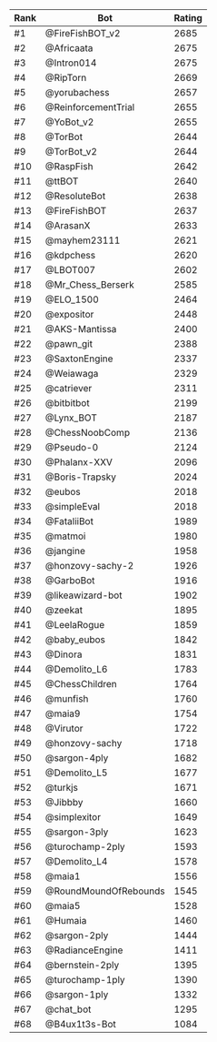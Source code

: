 Rank|Bot|Rating
---|---|---
#1|@FireFishBOT_v2|2685
#2|@Africaata|2675
#3|@Intron014|2675
#4|@RipTorn|2669
#5|@yorubachess|2657
#6|@ReinforcementTrial|2655
#7|@YoBot_v2|2655
#8|@TorBot|2644
#9|@TorBot_v2|2644
#10|@RaspFish|2642
#11|@ttBOT|2640
#12|@ResoluteBot|2638
#13|@FireFishBOT|2637
#14|@ArasanX|2633
#15|@mayhem23111|2621
#16|@kdpchess|2620
#17|@LBOT007|2602
#18|@Mr_Chess_Berserk|2585
#19|@ELO_1500|2464
#20|@expositor|2448
#21|@AKS-Mantissa|2400
#22|@pawn_git|2388
#23|@SaxtonEngine|2337
#24|@Weiawaga|2329
#25|@catriever|2311
#26|@bitbitbot|2199
#27|@Lynx_BOT|2187
#28|@ChessNoobComp|2136
#29|@Pseudo-0|2124
#30|@Phalanx-XXV|2096
#31|@Boris-Trapsky|2024
#32|@eubos|2018
#33|@simpleEval|2018
#34|@FataliiBot|1989
#35|@matmoi|1980
#36|@jangine|1958
#37|@honzovy-sachy-2|1926
#38|@GarboBot|1916
#39|@likeawizard-bot|1902
#40|@zeekat|1895
#41|@LeelaRogue|1859
#42|@baby_eubos|1842
#43|@Dinora|1831
#44|@Demolito_L6|1783
#45|@ChessChildren|1764
#46|@munfish|1760
#47|@maia9|1754
#48|@Virutor|1722
#49|@honzovy-sachy|1718
#50|@sargon-4ply|1682
#51|@Demolito_L5|1677
#52|@turkjs|1671
#53|@Jibbby|1660
#54|@simplexitor|1649
#55|@sargon-3ply|1623
#56|@turochamp-2ply|1593
#57|@Demolito_L4|1578
#58|@maia1|1556
#59|@RoundMoundOfRebounds|1545
#60|@maia5|1528
#61|@Humaia|1460
#62|@sargon-2ply|1444
#63|@RadianceEngine|1411
#64|@bernstein-2ply|1395
#65|@turochamp-1ply|1390
#66|@sargon-1ply|1332
#67|@chat_bot|1295
#68|@B4ux1t3s-Bot|1084
